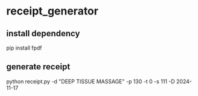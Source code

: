 # receipt_generator

## install dependency
pip install fpdf

## generate receipt
python receipt.py -d "DEEP TISSUE MASSAGE" -p 130 -t 0 -s 111 -D 2024-11-17

